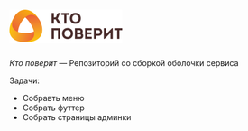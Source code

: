 
# ![](logo.png)

*Кто поверит* — Репозиторий со сборкой оболочки сервиса

Задачи:

* Собравть меню
* Собрать футтер
* Собрать страницы админки
